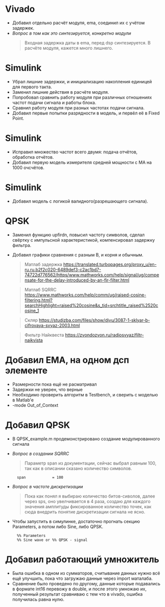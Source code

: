# Vivado
+ Добавил отдельно расчёт модуля, ema, соединил их с учётом задержек.
+ *Вопрос в том как это синтезируется, конкретно модули*
	> Входная задержка даты в ema, перед dsp синтезируется.
	> В расчёте модуля, кажется много лишнего.

# Simulink
+ Убрал лишние задержки, и инициализацию накопления единицей для первого такта.
+ Заменил лишние действия в расчёте модуля.
+ Попробовал сравнить работу модуля при различных отношениях частот подачи сигнала и работы блока.
+ Сравнил работу модуля при разных частотах подачи сигнала.
+ Добавил первые попытки разрядности в модель, и первёл её в Fixed Point.

# Simulink
+ Исправил множество частот всего двумя: подача отчётов, обработка отчётов.
+ Добавил первую модель измерителя средней мощности с МА на 1000 очсчётов. 

# Simulink
+ Добавил модель с логикой валидного(разрешающего сигнала).

# __QPSK__
+ Заменил функцию upfirdn, повысил частоту символов, сделал свёртку с импульсной характеристикой, компенсировал задержку фильтра.
+ Добавил графики сравнения с разным B, и корня и обычным.
	> Матлаб задержка <https://translated.turbopages.org/proxy_u/en-ru.ru.b2f2c020-6489def3-c2ac1bd7-74722d776562/https/www.mathworks.com/help/signal/ug/compensate-for-the-delay-introduced-by-an-fir-filter.html>

	> Матлаб SQRRC <https://www.mathworks.com/help/comm/ug/raised-cosine-filtering.html?searchHighlight=raised%20cosine&s_tid=srchtitle_raised%2520cosine_1>

	> Скляр <https://studizba.com/files/show/djvu/3087-1-sklyar-b-cifrovaya-svyaz-2003.html>

	> Фильтр Найквеста <https://zvondozvon.ru/radiosvyaz/filtr-najkvista> 

# __Добавил EMA, на одном дсп элементе__
+ Размерности пока ещё не расматривал
+ Задержки не уверен, что верные
+ Необходимо проверить алгоритм в Testbench, и сверить с моделью в Matlab'e 
+ -mode Out_of_Context

# __Добавил QPSK__

+ В QPSK_example.m продемонстрировано создание модулированного сигнала
+ *Вопрос в создании SQRRC*
	> Параметр span из документации, сейчас выбрал равным 100, так как в описании сказано количество символов.
	
		span            = 100

+ *Вопрос в частоте дискретизации*
	> Пока как понял я выбираю количество битов-сиволов, далее через sps, оно увелчивается в 4 раза, создаю для каждого значения амплитуды фиксированное количество точек, как сюда внедрить понятие дискретизации сигнала не ясно.
+ Чтобы запустить в симулинке, достаточно прогнать секцию Parameters, а потом либо Sine, либо QPSK.

		%% Parameters
		%% Sine wave or %% QPSK - signal
# __Добавил работающий умножитель__
+ Была ошибка в одном из сумматоров, считывание данных нужно всё ещё улучшить, пока что загружаю данные через import маталаба.
+ Сравнение было проведено по другому, данные которые подавались в формате int16 перевожу в double, и после этого умножаю их, полученный результат сравниваю с тем что в vivado, ошибка получилась равна нулю.

